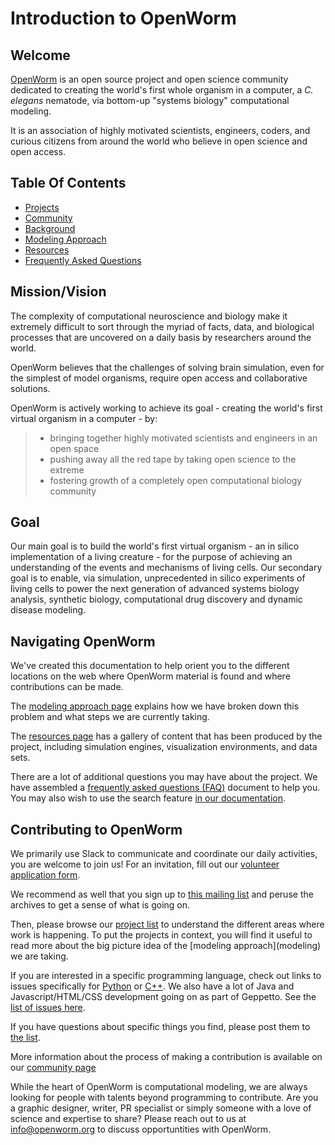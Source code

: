 Introduction to OpenWorm
========================

Welcome
-------

[OpenWorm](http://www.openworm.org) is an open source project and open science community dedicated to creating the world's first whole organism in a computer, a *C. elegans* nematode, via bottom-up "systems biology" computational modeling. 

It is an association of highly motivated scientists, engineers, coders, and curious citizens from around the world who believe in open science and open access.

Table Of Contents
-----------------

- [Projects](/projects/)
- [Community](/community/)
- [Background](background/)
- [Modeling Approach](modeling/)
- [Resources](resources/)
- [Frequently Asked Questions](faq/)

Mission/Vision
--------------

The complexity of computational neuroscience and biology make it extremely difficult to sort through the myriad of facts, data, and biological processes that are uncovered on a daily basis by researchers around the world.

OpenWorm believes that the challenges of solving brain simulation, even for the simplest of model organisms, require open access and collaborative solutions.

OpenWorm is actively working to achieve its goal - creating the world's first virtual organism in a computer - by:

> -   bringing together highly motivated scientists and engineers in an open space
> -   pushing away all the red tape by taking open science to the extreme
> -   fostering growth of a completely open computational biology community

Goal
----

Our main goal is to build the world's first virtual organism - an in silico implementation of a living creature - for the purpose of achieving an understanding of the events and mechanisms of living cells. Our secondary goal is to enable, via simulation, unprecedented in silico experiments of living cells to power the next generation of advanced systems biology analysis, synthetic biology, computational drug discovery and dynamic disease modeling.

Navigating OpenWorm
-------------------

We've created this documentation to help orient you to the different locations on the web where OpenWorm material is found and where contributions can be made.

The [modeling approach page](modeling/) explains how we have broken down this problem and what steps we are currently taking.

The [resources page](resources/) has a gallery of content that has been produced by the project, including simulation engines, visualization environments, and data sets.

There are a lot of additional questions you may have about the project. We have assembled a [frequently asked questions (FAQ)](faq/) document to help you. You may also wish to use the search feature [in our documentation](http://openworm.rtfd.org).

Contributing to OpenWorm
------------------------

We primarily use Slack to communicate and coordinate our daily activities, you are welcome to join us! For an invitation, fill out our [volunteer application form](https://goo.gl/3ncZWn).

We recommend as well that you sign up to [this mailing list](https://groups.google.com/forum/?fromgroups#!forum/openworm-discuss) and peruse the archives to get a sense of what is going on.

Then, please browse our [project list](projects/) to understand the different areas where work is happening. To put the projects in context, you will find it useful to read more about the big picture idea of the [modeling approach](modeling\) we are taking.

If you are interested in a specific programming language, check out links to issues specifically for [Python](https://github.com/openworm/OpenWorm/issues?direction=desc&labels=python&page=1&sort=comments&state=open) or [C++](https://github.com/openworm/OpenWorm/issues?direction=desc&labels=c%2B%2B&page=1&sort=comments&state=open). We also have a lot of Java and Javascript/HTML/CSS development going on as part of Geppetto. See the [list of issues here](https://github.com/orgs/openworm/projects/13).

If you have questions about specific things you find, please post them to [the list](https://groups.google.com/forum/?fromgroups#!forum/openworm-discuss).

More information about the process of making a contribution is available on our [community page](community/)

While the heart of OpenWorm is computational modeling, we are always looking for people with talents beyond programming to contribute. Are you a graphic designer, writer, PR specialist or simply someone with a love of science and expertise to share? Please reach out to us at <info@openworm.org> to discuss opportuntities with OpenWorm.
